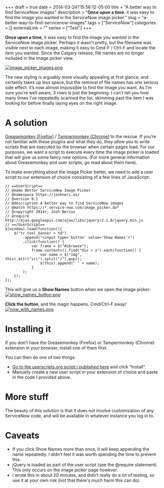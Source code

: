 +++ 
draft = true
date = 2014-03-24T15:56:12-05:00
title = "A better way to find ServiceNow images"
description = "**Once upon a time**, it was easy to find the image you wanted in the ServiceNow image picker."
slug = "a-better-way-to-find-servicenow-images" 
tags = ["ServiceNow"]
categories = []
externalLink = ""
series = ["Test"]
+++

**Once upon a time**, it was easy to find the image you wanted in the ServiceNow image picker. Perhaps it wasn’t pretty, but the filename was visible next to each image, making it easy to Cmd-F / Ctrl-F and locate the item you wanted. Since the Calgary release, file names are no longer included in the image picker view.

[![image_picker_images.png](https://d23f6h5jpj26xu.cloudfront.net/0kftahfxtiotvg_small.png)](http://img.svbtle.com/0kftahfxtiotvg.png)

The new styling is arguably more visually appealing at first glance, and certainly takes up less space, but the removal of file names has one serious side effect: it’s now almost impossible to find the image you want. As I'm sure you're well aware, 3 rows is just the beginning. I can’t tell you how many times I’ve repeatedly scanned the list, skimming past the item I was looking for before finally laying eyes on the right image.

# A solution
[Greasemonkey (Firefox)](https://addons.mozilla.org/en-US/firefox/addon/greasemonkey/) / [Tampermonkey (Chrome)](https://chrome.google.com/webstore/detail/tampermonkey/dhdgffkkebhmkfjojejmpbldmpobfkfo?hl=en) to the rescue. If you’re not familiar with these plugins and what they do, they allow you to write scripts that are executed by the browser when certain pages load. For our purposes, we want a script to execute every time the image picker is loaded that will give us some fancy new options. (For more general information about Greasemonkey and user scripts, go read about them here).

To make everything about the Image Picker better, we need to add a user script to our extension of choice consisting of a few lines of JavaScript:

    // ==UserScript==
    // @name Better ServiceNow Image Picker
    // @namespace https://joshneri.us/
    // @version 0.1
    // @description A better way to find ServiceNow images
    // @match https://*.service-now.com/image_picker.do*
    // @copyright 2014+, Josh Nerius
    // @require http://ajax.googleapis.com/ajax/libs/jquery/2.1.0/jquery.min.js
    // ==/UserScript==
    $(window).load(function(){ 
        $("tr.tool_banner > td")
            .append("<input type='button' value='Show Names'>")
            .click(function() {
                var frame = $("#ibrowse"); 
                frame.contents().find("div > a").each(function() {
                    var name = $("img", this).attr("src").split("/").pop(); 
                    $(this).append(" " + name); 
                }
            ); 
        }); 
    });

This will give us a **Show Names** button when we open the image picker: 
[![show_names_button.png](https://d23f6h5jpj26xu.cloudfront.net/ziu5oeo1rtucbq_small.png)](http://img.svbtle.com/ziu5oeo1rtucbq.png)

**Click the button**, and the magic happens. Cmd/Ctrl-F away!
[![now_with_names.png](https://d23f6h5jpj26xu.cloudfront.net/nu8muaryqyuq_small.png)](http://img.svbtle.com/nu8muaryqyuq.png)

# Installing it
If you don’t have the Greasemonkey (Firefox) or Tampermonkey (Chrome) extension in your browser, install one of them first.

You can then do one of two things:

* [Go to the userscripts.org script I published here](http://userscripts.org/scripts/show/435352) and click “Install”.
* Manually create a new user script in your extension of choice and paste in the code I provided above.

# More stuff
The beauty of this solution is that it does not involve customization of any ServiceNow code, and will be available in whatever instance you log in to.

# Caveats
* If you click Show Names more than once, it will keep appending the name repeatedly. I didn’t feel it was worth spending the time to prevent this.
* jQuery is loaded as part of the user script (see the @require statement). This only occurs on the image picker page however.
* I wrote this in about 20 minutes, and didn’t really do a lot of testing, so use it at your own risk (not that there's much harm this can do).